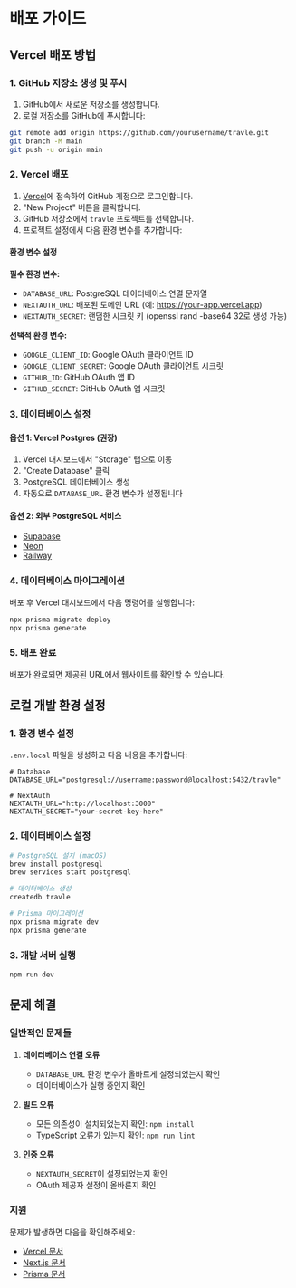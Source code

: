 # 배포 가이드

## Vercel 배포 방법

### 1. GitHub 저장소 생성 및 푸시

1. GitHub에서 새로운 저장소를 생성합니다.
2. 로컬 저장소를 GitHub에 푸시합니다:

```bash
git remote add origin https://github.com/yourusername/travle.git
git branch -M main
git push -u origin main
```

### 2. Vercel 배포

1. [Vercel](https://vercel.com)에 접속하여 GitHub 계정으로 로그인합니다.
2. "New Project" 버튼을 클릭합니다.
3. GitHub 저장소에서 `travle` 프로젝트를 선택합니다.
4. 프로젝트 설정에서 다음 환경 변수를 추가합니다:

#### 환경 변수 설정

**필수 환경 변수:**
- `DATABASE_URL`: PostgreSQL 데이터베이스 연결 문자열
- `NEXTAUTH_URL`: 배포된 도메인 URL (예: https://your-app.vercel.app)
- `NEXTAUTH_SECRET`: 랜덤한 시크릿 키 (openssl rand -base64 32로 생성 가능)

**선택적 환경 변수:**
- `GOOGLE_CLIENT_ID`: Google OAuth 클라이언트 ID
- `GOOGLE_CLIENT_SECRET`: Google OAuth 클라이언트 시크릿
- `GITHUB_ID`: GitHub OAuth 앱 ID
- `GITHUB_SECRET`: GitHub OAuth 앱 시크릿

### 3. 데이터베이스 설정

#### 옵션 1: Vercel Postgres (권장)

1. Vercel 대시보드에서 "Storage" 탭으로 이동
2. "Create Database" 클릭
3. PostgreSQL 데이터베이스 생성
4. 자동으로 `DATABASE_URL` 환경 변수가 설정됩니다

#### 옵션 2: 외부 PostgreSQL 서비스

- [Supabase](https://supabase.com)
- [Neon](https://neon.tech)
- [Railway](https://railway.app)

### 4. 데이터베이스 마이그레이션

배포 후 Vercel 대시보드에서 다음 명령어를 실행합니다:

```bash
npx prisma migrate deploy
npx prisma generate
```

### 5. 배포 완료

배포가 완료되면 제공된 URL에서 웹사이트를 확인할 수 있습니다.

## 로컬 개발 환경 설정

### 1. 환경 변수 설정

`.env.local` 파일을 생성하고 다음 내용을 추가합니다:

```env
# Database
DATABASE_URL="postgresql://username:password@localhost:5432/travle"

# NextAuth
NEXTAUTH_URL="http://localhost:3000"
NEXTAUTH_SECRET="your-secret-key-here"
```

### 2. 데이터베이스 설정

```bash
# PostgreSQL 설치 (macOS)
brew install postgresql
brew services start postgresql

# 데이터베이스 생성
createdb travle

# Prisma 마이그레이션
npx prisma migrate dev
npx prisma generate
```

### 3. 개발 서버 실행

```bash
npm run dev
```

## 문제 해결

### 일반적인 문제들

1. **데이터베이스 연결 오류**
   - `DATABASE_URL` 환경 변수가 올바르게 설정되었는지 확인
   - 데이터베이스가 실행 중인지 확인

2. **빌드 오류**
   - 모든 의존성이 설치되었는지 확인: `npm install`
   - TypeScript 오류가 있는지 확인: `npm run lint`

3. **인증 오류**
   - `NEXTAUTH_SECRET`이 설정되었는지 확인
   - OAuth 제공자 설정이 올바른지 확인

### 지원

문제가 발생하면 다음을 확인해주세요:
- [Vercel 문서](https://vercel.com/docs)
- [Next.js 문서](https://nextjs.org/docs)
- [Prisma 문서](https://www.prisma.io/docs)
